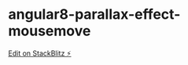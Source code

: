 # angular8-parallax-effect-mousemove

[Edit on StackBlitz ⚡️](https://stackblitz.com/edit/angular8-parallax-effect-mousemove)